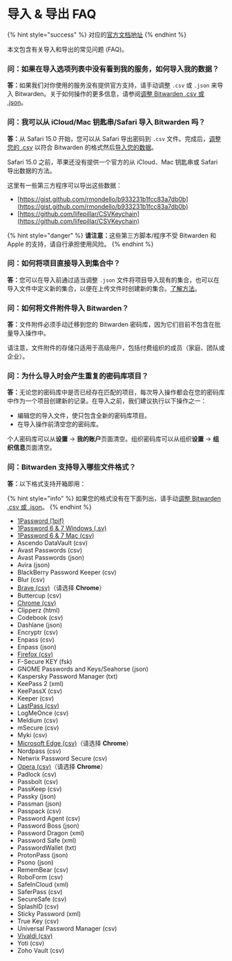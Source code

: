 # 导入 & 导出 FAQ

{% hint style="success" %}
对应的[官方文档地址](https://bitwarden.com/help/article/import-faqs/)
{% endhint %}

本文包含有关导入和导出的常见问题 (FAQ)。

### 问：如果在导入选项列表中没有看到我的服务，如何导入我的数据？ <a href="#q-how-do-i-import-my-data-if-i-dont-see-my-service-on-the-import-options-list" id="q-how-do-i-import-my-data-if-i-dont-see-my-service-on-the-import-options-list"></a>

**答：**&#x5982;果我们对你使用的服务没有提供官方支持，请手动调整 `.csv` 或 `.json` 来导入 Bitwarden。关于如何操作的更多信息，请参阅[调整 Bitwarden .csv 或 .json](condition-a-bitwarden-.csv-or-.json.md)。

### 问：我可以从 iCloud/Mac 钥匙串/Safari 导入 Bitwarden 吗？ <a href="#q-can-i-import-to-bitwarden-from-icloud-mac-keychain-safari" id="q-can-i-import-to-bitwarden-from-icloud-mac-keychain-safari"></a>

**答：**&#x4ECE; Safari 15.0 开始，您可以从 Safari 导出密码到 `.csv` 文件。完成后，[调整您的 .csv](condition-a-bitwarden-.csv-or-.json.md) 以符合 Bitwarden 的格式然后[导入您的数据](import-data-to-your-vault.md)。

Safari 15.0 之前，苹果还没有提供一个官方的从 iCloud、Mac 钥匙串或 Safari 导出数据的方法。

这里有一些第三方程序可以导出这些数据：

* [https://gist.github.com/rmondello/b933231b1fcc83a7db0b](https://gist.github.com/rmondello/b933231b1fcc83a7db0b)
* [https://github.com/lifepillar/CSVKeychain](https://github.com/lifepillar/CSVKeychain)

{% hint style="danger" %}
**请注意：**&#x8FD9;些第三方脚本/程序不受 Bitwarden 和 Apple 的支持，请自行承担使用风险。
{% endhint %}

### 问：如何将项目直接导入到集合中？ <a href="#q-how-can-i-import-items-directly-to-collections" id="q-how-can-i-import-items-directly-to-collections"></a>

**答：**&#x60A8;可以在导入前通过适当调整 `.json` 文件将项目导入现有的集合，也可以在导入文件中定义新的集合，以便在上传文件时创建新的集合。[了解方法](condition-a-bitwarden-.csv-or-.json.md)。

### 问：如何将文件附件导入 Bitwarden？ <a href="#q-how-do-i-import-file-attachments-to-bitwarden" id="q-how-do-i-import-file-attachments-to-bitwarden"></a>

**答：**&#x6587;件附件必须手动迁移到您的 Bitwarden 密码库，因为它们目前不包含在批量导入操作中。

请注意，文件附件的存储只适用于高级用户，包括付费组织的成员（家庭、团队或企业）。

### 问：为什么导入时会产生重复的密码库项目？ <a href="#q-why-did-importing-create-duplicate-vault-items" id="q-why-did-importing-create-duplicate-vault-items"></a>

**答：**&#x65E0;论您的密码库中是否已经存在匹配的项目，每次导入操作都会在您的密码库中作为一个项目创建新的记录。在导入之前，我们建议执行以下操作之一：

* 编辑您的导入文件，使只包含全新的密码库项目。
* 在导入操作前清空您的密码库。

个人密码库可以从**设置** → **我的账户**页面清空。组织密码库可以从组织**设置** → **组织信息**页面清空。

### 问：Bitwarden 支持导入哪些文件格式？ <a href="#q-what-file-formats-does-bitwarden-support-for-import" id="q-what-file-formats-does-bitwarden-support-for-import"></a>

**答：**&#x4EE5;下格式支持开箱即用：

{% hint style="info" %}
如果您的格式没有在下面列出，请手动[调整 Bitwarden .csv 或 .json](condition-a-bitwarden-.csv-or-.json.md)。
{% endhint %}

* [1Password (1pif)](../password-manager/import-and-export/import-guides/import-data-from-1password.md)
* [1Password 6 & 7 Windows (.sv)](../password-manager/import-and-export/import-guides/import-data-from-1password.md)
* [1Password 6 & 7 Mac (csv)](../password-manager/import-and-export/import-guides/import-data-from-1password.md)
* Ascendo DataVault (csv)
* Avast Passwords (csv)
* Avast Passwords (json)
* Avira (json)
* BlackBerry Password Keeper (csv)
* Blur (csv)
* [Brave (csv)](../password-manager/import-and-export/import-guides/import-data-from-google-chrome.md)（请选择 **Chrome**）
* Buttercup (csv)
* [Chrome (csv)](../password-manager/import-and-export/import-guides/import-data-from-google-chrome.md)
* Clipperz (html)
* Codebook (csv)
* Dashlane (json)
* Encryptr (csv)
* Enpass (csv)
* Enpass (json)
* [Firefox (csv)](../password-manager/import-and-export/import-guides/import-data-from-firefox.md)
* F-Secure KEY (fsk)
* GNOME Passwords and Keys/Seahorse (json)
* Kaspersky Password Manager (txt)
* KeePass 2 (xml)
* KeePassX (csv)
* Keeper (csv)
* [LastPass (csv)](../password-manager/import-and-export/import-guides/import-data-from-lastpass.md)
* LogMeOnce (csv)
* Meldium (csv)
* mSecure (csv)
* Myki (csv)
* [Microsoft Edge (csv)](../password-manager/import-and-export/import-guides/import-data-from-google-chrome.md)（请选择 **Chrome**）
* Nordpass (csv)
* Netwrix Password Secure (csv)
* [Opera (csv)](../password-manager/import-and-export/import-guides/import-data-from-google-chrome.md)（请选择 **Chrome**）
* Padlock (csv)
* Passbolt (csv)
* PassKeep (csv)
* Passky (json)
* Passman (json)
* Passpack (csv)
* Password Agent (csv)
* Password Boss (json)
* Password Dragon (xml)
* Password Safe (xml)
* PasswordWallet (txt)
* ProtonPass (json)
* Psono (json)
* RememBear (csv)
* RoboForm (csv)
* SafeInCloud (xml)
* SaferPass (csv)
* SecureSafe (csv)
* SplashID (csv)
* Sticky Password (xml)
* True Key (csv)
* Universal Password Manager (csv)
* [Vivaldi (csv)](../password-manager/import-and-export/import-guides/import-data-from-google-chrome.md)
* Yoti (csv)
* Zoho Vault (csv)
